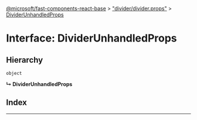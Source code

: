 [@microsoft/fast-components-react-base](../README.md) > ["divider/divider.props"](../modules/_divider_divider_props_.md) > [DividerUnhandledProps](../interfaces/_divider_divider_props_.dividerunhandledprops.md)

# Interface: DividerUnhandledProps

## Hierarchy

 `object`

**↳ DividerUnhandledProps**

## Index

---

